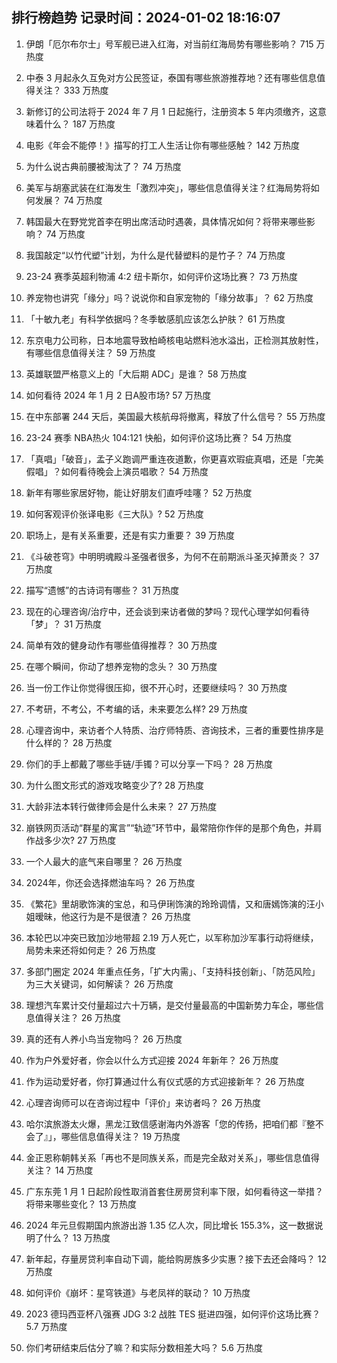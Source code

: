 
## 排行榜趋势 记录时间：2024-01-02 18:16:07
  
  1. 伊朗「厄尔布尔士」号军舰已进入红海，对当前红海局势有哪些影响？ 715 万热度
    
  2. 中泰 3 月起永久互免对方公民签证，泰国有哪些旅游推荐地？还有哪些信息值得关注？ 333 万热度
    
  3. 新修订的公司法将于 2024 年 7 月 1 日起施行，注册资本 5 年内须缴齐，这意味着什么？ 187 万热度
    
  4. 电影《年会不能停！》描写的打工人生活让你有哪些感触？ 142 万热度
    
  5. 为什么说古典前腰被淘汰了？ 74 万热度
    
  6. 美军与胡塞武装在红海发生「激烈冲突」，哪些信息值得关注？红海局势将如何发展？ 74 万热度
    
  7. 韩国最大在野党党首李在明出席活动时遇袭，具体情况如何？将带来哪些影响？ 74 万热度
    
  8. 我国敲定“以竹代塑”计划，为什么是代替塑料的是竹子？ 74 万热度
    
  9. 23-24 赛季英超利物浦 4:2 纽卡斯尔，如何评价这场比赛？ 73 万热度
    
  10. 养宠物也讲究「缘分」吗？说说你和自家宠物的「缘分故事」？ 62 万热度
    
  11. 「十敏九老」有科学依据吗？冬季敏感肌应该怎么护肤？ 61 万热度
    
  12. 东京电力公司称，日本地震导致柏崎核电站燃料池水溢出，正检测其放射性，有哪些信息值得关注？ 59 万热度
    
  13. 英雄联盟严格意义上的「大后期 ADC」是谁？ 58 万热度
    
  14. 如何看待 2024 年 1 月 2 日A股市场? 57 万热度
    
  15. 在中东部署 244 天后，美国最大核航母将撤离，释放了什么信号？ 55 万热度
    
  16. 23-24 赛季 NBA热火 104:121 快船，如何评价这场比赛？ 54 万热度
    
  17. 「真唱」「破音」，孟子义跑调严重连夜道歉，你更喜欢瑕疵真唱，还是「完美假唱」？如何看待晚会上演员唱歌？ 54 万热度
    
  18. 新年有哪些家居好物，能让好朋友们直呼哇噻？ 52 万热度
    
  19. 如何客观评价张译电影《三大队》? 52 万热度
    
  20. 职场上，是有关系重要，还是有实力重要？ 39 万热度
    
  21. 《斗破苍穹》中明明魂殿斗圣强者很多，为何不在前期派斗圣灭掉萧炎？ 37 万热度
    
  22. 描写“遗憾”的古诗词有哪些？ 31 万热度
    
  23. 现在的心理咨询/治疗中，还会谈到来访者做的梦吗？现代心理学如何看待「梦」？ 31 万热度
    
  24. 简单有效的健身动作有哪些值得推荐？ 30 万热度
    
  25. 在哪个瞬间，你动了想养宠物的念头？ 30 万热度
    
  26. 当一份工作让你觉得很压抑，很不开心时，还要继续吗？ 30 万热度
    
  27. 不考研，不考公，不考编的话，未来要怎么样? 29 万热度
    
  28. 心理咨询中，来访者个人特质、治疗师特质、咨询技术，三者的重要性排序是什么样的？ 28 万热度
    
  29. 你们的手上都戴了哪些手链/手镯？可以分享一下吗？ 28 万热度
    
  30. 为什么图文形式的游戏攻略变少了? 28 万热度
    
  31. 大龄非法本转行做律师会是什么未来？ 27 万热度
    
  32. 崩铁网页活动“群星的寓言”“轨迹”环节中，最常陪你作伴的是那个角色，并肩作战多少次? 27 万热度
    
  33. 一个人最大的底气来自哪里？ 26 万热度
    
  34. 2024年，你还会选择燃油车吗？ 26 万热度
    
  35. 《繁花》里胡歌饰演的宝总，和马伊琍饰演的玲玲调情，又和唐嫣饰演的汪小姐暧昧，他这行为是不是很渣？ 26 万热度
    
  36. 本轮巴以冲突已致加沙地带超 2.19 万人死亡，以军称加沙军事行动将继续，局势未来还将如何走？ 26 万热度
    
  37. 多部门圈定 2024 年重点任务，「扩大内需」、「支持科技创新」、「防范风险」为三大关键词，如何解读？ 26 万热度
    
  38. 理想汽车累计交付量超过六十万辆，是交付量最高的中国新势力车企，哪些信息值得关注？ 26 万热度
    
  39. 真的还有人养小鸟当宠物吗？ 26 万热度
    
  40. 作为户外爱好者，你会以什么方式迎接 2024 年新年？ 26 万热度
    
  41. 作为运动爱好者，你打算通过什么有仪式感的方式迎接新年？ 26 万热度
    
  42. 心理咨询师可以在咨询过程中「评价」来访者吗？ 26 万热度
    
  43. 哈尔滨旅游太火爆，黑龙江致信感谢海内外游客「您的传扬，把咱们都『整不会了』」，哪些信息值得关注？ 19 万热度
    
  44. 金正恩称朝韩关系「再也不是同族关系，而是完全敌对关系」，哪些信息值得关注？ 14 万热度
    
  45. 广东东莞 1 月 1 日起阶段性取消首套住房房贷利率下限，如何看待这一举措？将带来哪些变化？ 13 万热度
    
  46. 2024 年元旦假期国内旅游出游 1.35 亿人次，同比增长 155.3%，这一数据说明了什么？ 13 万热度
    
  47. 新年起，存量房贷利率自动下调，能给购房族多少实惠？接下去还会降吗？ 12 万热度
    
  48. 如何评价《崩坏：星穹铁道》与老凤祥的联动？ 10 万热度
    
  49. 2023 德玛西亚杯八强赛 JDG 3:2 战胜 TES 挺进四强，如何评价这场比赛？ 5.7 万热度
    
  50. 你们考研结束后估分了嘛？和实际分数相差大吗？ 5.6 万热度
    